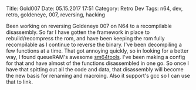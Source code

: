 Title: Gold007
Date: 05.15.2017 17:51
Category: Retro Dev
Tags: n64, dev, retro, goldeneye, 007, reversing, hacking

Been working on reversing Goldeneye 007 on N64 to a recompilable disassembly. So far I have gotten the framework in place to rebuild/recompress the rom, and have been keeping the rom fully recompilable as I continue to reverse the binary. I've been decompiling a few functions at a time. That got annoying quickly, so in looking for a better way, I found queueRAM's awesome [sm64tools](https://github.com/queueRAM/sm64tools/). I've been making a config for that and have almost of the functions disassembled in one go. So once I have that spitting out all the code and data, that disassembly will become the new basis for renaming and macroing. Also it support's gcc so I can use that to link.
